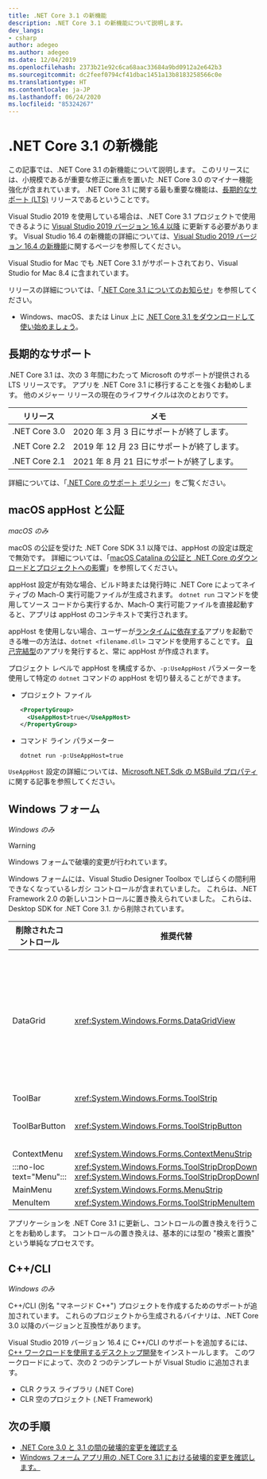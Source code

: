 ```yaml
---
title: .NET Core 3.1 の新機能
description: .NET Core 3.1 の新機能について説明します。
dev_langs:
- csharp
author: adegeo
ms.author: adegeo
ms.date: 12/04/2019
ms.openlocfilehash: 2373b21e92c6ca68aac33684a9bd0912a2e642b3
ms.sourcegitcommit: dc2feef0794cf41dbac1451a13b8183258566c0e
ms.translationtype: HT
ms.contentlocale: ja-JP
ms.lasthandoff: 06/24/2020
ms.locfileid: "85324267"
---
```

# <a name="whats-new-in-net-core-31"></a>.NET Core 3.1 の新機能

この記事では、.NET Core 3.1 の新機能について説明します。 このリリースには、小規模であるが重要な修正に重点を置いた .NET Core 3.0 のマイナー機能強化が含まれています。 .NET Core 3.1 に関する最も重要な機能は、[長期的なサポート (LTS)](#long-term-support) リリースであるということです。

Visual Studio 2019 を使用している場合は、.NET Core 3.1 プロジェクトで使用できるように [Visual Studio 2019 バージョン 16.4 以降](https://visualstudio.microsoft.com/downloads/) に更新する必要があります。 Visual Studio 16.4 の新機能の詳細については、[Visual Studio 2019 バージョン 16.4 の新機能](/visualstudio/releases/2019/release-notes-v16.4#whats-new-in-visual-studio-2019-version-164)に関するページを参照してください。

Visual Studio for Mac でも .NET Core 3.1 がサポートされており、Visual Studio for Mac 8.4 に含まれています。

リリースの詳細については、「[.NET Core 3.1 についてのお知らせ](https://devblogs.microsoft.com/dotnet/announcing-net-core-3-1/)」を参照してください。

- Windows、macOS、または Linux 上に [.NET Core 3.1 をダウンロードして使い始めましょう](https://dotnet.microsoft.com/download/dotnet-core/3.1)。

## <a name="long-term-support"></a>長期的なサポート

.NET Core 3.1 は、次の 3 年間にわたって Microsoft のサポートが提供される LTS リリースです。 アプリを .NET Core 3.1 に移行することを強くお勧めします。 他のメジャー リリースの現在のライフサイクルは次のとおりです。

| リリース | メモ |
| ------- | ---- |
| .NET Core 3.0 | 2020 年 3 月 3 日にサポートが終了します。     |
| .NET Core 2.2 | 2019 年 12 月 23 日にサポートが終了します。 |
| .NET Core 2.1 | 2021 年 8 月 21 日にサポートが終了します。    |

詳細については、「[.NET Core のサポート ポリシー](https://dotnet.microsoft.com/platform/support/policy/dotnet-core)」をご覧ください。

## <a name="macos-apphost-and-notarization"></a>macOS appHost と公証

*macOS のみ*

macOS の公証を受けた .NET Core SDK 3.1 以降では、appHost の設定は既定で無効です。 詳細については、「[macOS Catalina の公証と .NET Core のダウンロードとプロジェクトへの影響](../install/macos-notarization-issues.md)」を参照してください。

appHost 設定が有効な場合、ビルド時または発行時に .NET Core によってネイティブの Mach-O 実行可能ファイルが生成されます。 `dotnet run` コマンドを使用してソース コードから実行するか、Mach-O 実行可能ファイルを直接起動すると、アプリは appHost のコンテキストで実行されます。

appHost を使用しない場合、ユーザーが[ランタイムに依存する](../deploying/index.md#publish-runtime-dependent)アプリを起動できる唯一の方法は、`dotnet <filename.dll>` コマンドを使用することです。 [自己完結型](../deploying/index.md#publish-self-contained)のアプリを発行すると、常に appHost が作成されます。

プロジェクト レベルで appHost を構成するか、`-p:UseAppHost` パラメーターを使用して特定の `dotnet` コマンドの appHost を切り替えることができます。

- プロジェクト ファイル

  ```xml
  <PropertyGroup>
    <UseAppHost>true</UseAppHost>
  </PropertyGroup>
  ```

- コマンド ライン パラメーター

  ```dotnetcli
  dotnet run -p:UseAppHost=true
  ```

`UseAppHost` 設定の詳細については、[Microsoft.NET.Sdk の MSBuild プロパティ](../project-sdk/msbuild-props.md#useapphost)に関する記事を参照してください。

## <a name="windows-forms"></a>Windows フォーム

*Windows のみ*

> [!WARNING]
> Windows フォームで破壊的変更が行われています。

Windows フォームには、Visual Studio Designer Toolbox でしばらくの間利用できなくなっているレガシ コントロールが含まれていました。 これらは、.NET Framework 2.0 の新しいコントロールに置き換えられていました。 これらは、Desktop SDK for .NET Core 3.1. から削除されています。

| 削除されたコントロール | 推奨代替 | 削除された関連 API |
| --------------- | ----------------------- | ----------------------- |
| DataGrid        | <xref:System.Windows.Forms.DataGridView>      | DataGridCell<br/>DataGridRow<br/>DataGridTableCollection<br/>DataGridColumnCollection<br/>DataGridTableStyle<br/>DataGridColumnStyle<br/>DataGridLineStyle<br/>DataGridParentRowsLabel<br/>DataGridParentRowsLabelStyle<br/>DataGridBoolColumn<br/>DataGridTextBox<br/>GridColumnStylesCollection<br/>GridTableStylesCollection<br/>HitTestType |
| ToolBar         | <xref:System.Windows.Forms.ToolStrip>         | ToolBarAppearance |
| ToolBarButton   | <xref:System.Windows.Forms.ToolStripButton>   | ToolBarButtonClickEventArgs<br/>ToolBarButtonClickEventHandler<br/>ToolBarButtonStyle<br/>ToolBarTextAlign |
| ContextMenu     | <xref:System.Windows.Forms.ContextMenuStrip>  |  |
| :::no-loc text="Menu"::: | <xref:System.Windows.Forms.ToolStripDropDown><br/><xref:System.Windows.Forms.ToolStripDropDownMenu> | MenuItemCollection |
| MainMenu        | <xref:System.Windows.Forms.MenuStrip>         |  |
| MenuItem        | <xref:System.Windows.Forms.ToolStripMenuItem> |  |

アプリケーションを .NET Core 3.1 に更新し、コントロールの置き換えを行うことをお勧めします。 コントロールの置き換えは、基本的には型の "検索と置換" という単純なプロセスです。

## <a name="ccli"></a>C++/CLI

*Windows のみ*

C++/CLI (別名 "マネージド C++") プロジェクトを作成するためのサポートが追加されています。 これらのプロジェクトから生成されるバイナリは、.NET Core 3.0 以降のバージョンと互換性があります。

Visual Studio 2019 バージョン 16.4 に C++/CLI のサポートを追加するには、[C++ ワークロードを使用するデスクトップ開発](/cpp/build/vscpp-step-0-installation?view=vs-2019#step-4---choose-workloads)をインストールします。 このワークロードによって、次の 2 つのテンプレートが Visual Studio に追加されます。

- CLR クラス ライブラリ (.NET Core)
- CLR 空のプロジェクト (.NET Framework)

## <a name="next-steps"></a>次の手順

- [.NET Core 3.0 と 3.1 の間の破壊的変更を確認する](../compatibility/3.0-3.1.md)
- [Windows フォーム アプリ用の .NET Core 3.1 における破壊的変更を確認します。](../compatibility/winforms.md#net-core-31)
